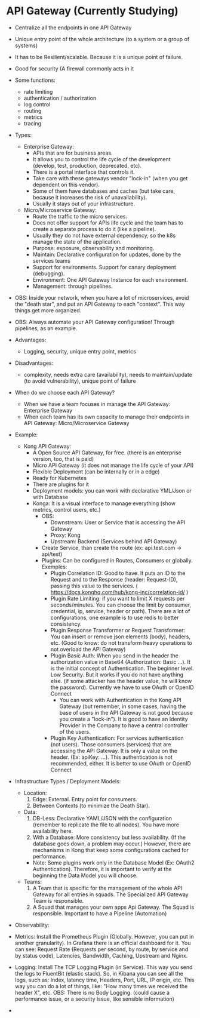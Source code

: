 # API Gateway (Currently Studying)
- Centralize all the endpoints in one API Gateway
- Unique entry point of the whole architecture (to a system or a group of systems)
- It has to be Resilient/scalable. Because it is a unique point of failure.
- Good for security (A firewall commonly acts in it

- Some functions:
  * rate limiting
  * authentication / authorization
  * log control
  * routing
  * metrics
  * tracing

- Types:
  * Enterprise Gateway:
     - APIs that are for business areas.
     - It allows you to control the life cycle of the development (develop, test, production, deprecated, etc).
     - There is a portal interface that controls it.
     - Take care with these gateways vendor "lock-in" (when you get dependent on this vendor).
     - Some of them have databases and caches (but take care, because it increases the risk of unavailability).
     - Usually it stays out of your infrastructure.
  * Micro/Microservice Gateway:
     - Route the traffic to the micro services.
     - Does not offer support for APIs life cycle and the team has to create a separate process to do it (like a pipeline).
     - Usually they do not have external dependency, so the k8s manage the state of the application.
     - Purpose: exposure, observability and monitoring.
     - Maintain: Declarative configuration for updates, done by the services teams
     - Support for environments. Support for canary deployment (debugging).
     - Environment: One API Gateway Instance for each environment.
     - Management: through pipelines.

- OBS: Inside your network, when you have a lot of microservices, avoid the "death star", and put an API Gateway to each "context". This way things get more organized.
- OBS: Always automate your API Gateway configuration! Through pipelines, as an example.

- Advantages:
   * Logging, security, unique entry point, metrics
 
- Disadvantages:
   * complexity, needs extra care (availability), needs to maintain/update (to avoid vulnerability), unique point of failure

- When do we choose each API Gateway?
  * When we have a team focuses in manage the API Gateway: Enterprise Gateway
  * When each team has its own capacity to manage their endpoints in API Gateway: Micro/Microservice Gateway

- Example:
  * Kong API Gateway:
    - A Open Source API Gateway, for free. (there is an enterprise version, too, that is paid)
    - Micro API Gateway (it does not manage the life cycle of your API)
    - Flexible Deployment (can be internally or in a edge)
    - Ready for Kubernetes
    - There are plugins for it
    - Deployment models: you can work with declarative YML/Json or with Database
    - Konga: It is a visual interface to manage everything (show metrics, control users, etc.)
      * OBS:
        - Downstream: User or Service that is accessing the API Gateway
        - Proxy: Kong
        - Upstream: Backend (Services behind API Gateway)
      * Create Service, than create the route (ex: api.test.com -> api/test)
      * Plugins: Can be configured in Routes, Consumers or globally. Exemples:
        - Plugin Correlation ID: Good to have. It puts an ID to the Request and to the Response (header: Request-ID), passing this value to the services. ( https://docs.konghq.com/hub/kong-inc/correlation-id/ )
        - Plugin Rate Limiting: if you want to limit X requests per seconds/minutes. You can choose the limit by consumer, credential, ip, service, header or path). There are a lot of configurations, one example is to use redis to better consistency.
        - Plugin Response Transformer or Request Transformer: You can insert or remove json elements (body), headers, etc.  (Good to know: do not transform heavy operations to not overload the API Gateway)
        - Plugin Basic Auth: When you send in the header the authorization value in Base64 (Authorization: Basic ...). It is the initial concept of Authentication. The beginner level. Low Security. But it works if you do not have anything else. (if some attacker has the header value, he will know the password). Currently we have to use OAuth or OpenID Connect
           * You can work with Authentication in the Kong API Gateway (but remember, in some cases, having the base of users in the API Gateway is not good because you create a "lock-in"). It is good to have an Identity Provider in the Company to have a central controller of the users.
        - Plugin Key Authentication: For services authentication (not users). Those consumers (services) that are accessing the API Gateway. It is only a value on the header. (Ex: apiKey: ...). This authentication is not recommended, either. It is better to use OAuth or OpenID Connect
   
- Infrastructure Types / Deployment Models:
  * Location:
    1) Edge: External. Entry point for consumers.
    2) Between Contexts (to minimize the Death Star).
  * Data:
    1) DB-Less: Declarative YAML/JSON with the configuration (remember to replicate the file to all nodes). You have more availability here.
    2) With a Database: More consistency but less availability. (If the database goes down, a problem may occur.) However, there are mechanisms in Kong that keep some configurations cached for performance.
    * Note: Some plugins work only in the Database Model (Ex: OAuth2 Authentication). Therefore, it is important to verify at the beginning the Data Model you will choose.
  * Teams:
    1) A Team that is specific for the management of the whole API Gateway for all entries in squads. The Specialized API Gateway Team is responsible.
    2) A Squad that manages your own apps Api Gateway. The Squad is responsible. Important to have a Pipeline (Automation)

- Observability:
 - Metrics: Install the Prometheus Plugin (Globally. However, you can put in another granularity). In Grafana there is an official dashboard for it. You can see: Request Rate (Requests per second, by route, by service and by status code), Latencies, Bandwidth, Caching, Upstream and Nginx.
 - Logging: Install The TCP Logging Plugin (in Service). This way you send the logs to FluentBit (elastic stack). So, in Kibana you can see all the logs, such as: Index, latency time, Headers, Port, URL, IP origin, etc. This way you can do a lot of things, like: "How many times we received the header X", etc. OBS: There is no Body Logging. (could cause a performance issue, or a security issue, like sensible information)
 - 
